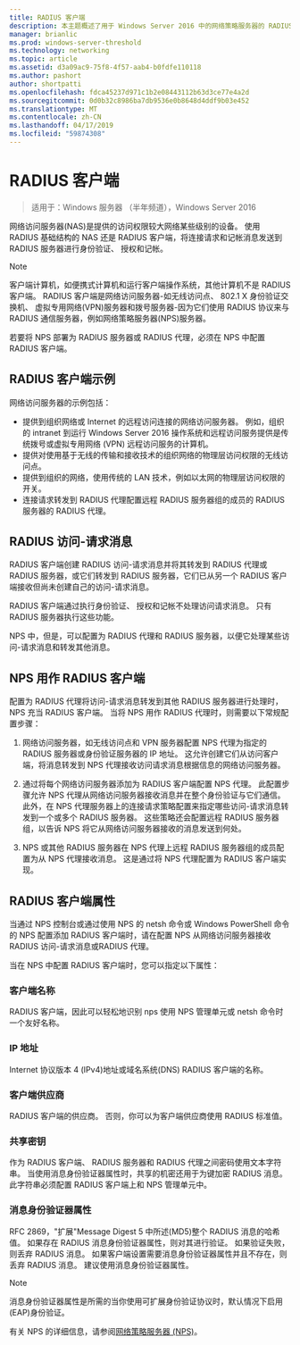 ```yaml
---
title: RADIUS 客户端
description: 本主题概述了用于 Windows Server 2016 中的网络策略服务器的 RADIUS 客户端。
manager: brianlic
ms.prod: windows-server-threshold
ms.technology: networking
ms.topic: article
ms.assetid: d3a09ac9-75f8-4f57-aab4-b0fdfe110118
ms.author: pashort
author: shortpatti
ms.openlocfilehash: fdca45237d971c1b2e08443112b63d3ce77e4a2d
ms.sourcegitcommit: 0d0b32c8986ba7db9536e0b8648d4ddf9b03e452
ms.translationtype: MT
ms.contentlocale: zh-CN
ms.lasthandoff: 04/17/2019
ms.locfileid: "59874308"
---
```

# <a name="radius-clients"></a>RADIUS 客户端

>适用于：Windows 服务器 （半年频道），Windows Server 2016

网络访问服务器\(NAS\)是提供的访问权限较大网络某些级别的设备。 使用 RADIUS 基础结构的 NAS 还是 RADIUS 客户端，将连接请求和记帐消息发送到 RADIUS 服务器进行身份验证、 授权和记帐。

>[!NOTE]
>客户端计算机，如便携式计算机和运行客户端操作系统，其他计算机不是 RADIUS 客户端。 RADIUS 客户端是网络访问服务器-如无线访问点、 802.1 X 身份验证交换机、 虚拟专用网络\(VPN\)服务器和拨号服务器-因为它们使用 RADIUS 协议来与 RADIUS 通信服务器，例如网络策略服务器\(NPS\)服务器。

若要将 NPS 部署为 RADIUS 服务器或 RADIUS 代理，必须在 NPS 中配置 RADIUS 客户端。

## <a name="radius-client-examples"></a>RADIUS 客户端示例

网络访问服务器的示例包括：

- 提供到组织网络或 Internet 的远程访问连接的网络访问服务器。 例如，组织的 intranet 到运行 Windows Server 2016 操作系统和远程访问服务提供是传统拨号或虚拟专用网络 (VPN) 远程访问服务的计算机。
- 提供对使用基于无线的传输和接收技术的组织网络的物理层访问权限的无线访问点。
- 提供到组织的网络，使用传统的 LAN 技术，例如以太网的物理层访问权限的开关。
- 连接请求转发到 RADIUS 代理配置远程 RADIUS 服务器组的成员的 RADIUS 服务器的 RADIUS 代理。

## <a name="radius-access-request-messages"></a>RADIUS 访问-请求消息

RADIUS 客户端创建 RADIUS 访问-请求消息并将其转发到 RADIUS 代理或 RADIUS 服务器，或它们转发到 RADIUS 服务器，它们已从另一个 RADIUS 客户端接收但尚未创建自己的访问-请求消息。

RADIUS 客户端通过执行身份验证、 授权和记帐不处理访问请求消息。 只有 RADIUS 服务器执行这些功能。

NPS 中，但是，可以配置为 RADIUS 代理和 RADIUS 服务器，以便它处理某些访问-请求消息和转发其他消息。

## <a name="nps-as-a-radius-client"></a>NPS 用作 RADIUS 客户端

配置为 RADIUS 代理将访问-请求消息转发到其他 RADIUS 服务器进行处理时，NPS 充当 RADIUS 客户端。 当将 NPS 用作 RADIUS 代理时，则需要以下常规配置步骤：

1. 网络访问服务器，如无线访问点和 VPN 服务器配置 NPS 代理为指定的 RADIUS 服务器或身份验证服务器的 IP 地址。 这允许创建它们从访问客户端，将消息转发到 NPS 代理接收访问请求消息根据信息的网络访问服务器。

2. 通过将每个网络访问服务器添加为 RADIUS 客户端配置 NPS 代理。 此配置步骤允许 NPS 代理从网络访问服务器接收消息并在整个身份验证与它们通信。 此外，在 NPS 代理服务器上的连接请求策略配置来指定哪些访问-请求消息转发到一个或多个 RADIUS 服务器。 这些策略还会配置远程 RADIUS 服务器组，以告诉 NPS 将它从网络访问服务器接收的消息发送到何处。

3. NPS 或其他 RADIUS 服务器在 NPS 代理上远程 RADIUS 服务器组的成员配置为从 NPS 代理接收消息。 这是通过将 NPS 代理配置为 RADIUS 客户端实现。

## <a name="radius-client-properties"></a>RADIUS 客户端属性

当通过 NPS 控制台或通过使用 NPS 的 netsh 命令或 Windows PowerShell 命令的 NPS 配置添加 RADIUS 客户端时，请在配置 NPS 从网络访问服务器接收 RADIUS 访问-请求消息或RADIUS 代理。

当在 NPS 中配置 RADIUS 客户端时，您可以指定以下属性：

### <a name="client-name"></a>客户端名称

 RADIUS 客户端，因此可以轻松地识别 nps 使用 NPS 管理单元或 netsh 命令时一个友好名称。

### <a name="ip-address"></a>IP 地址

Internet 协议版本 4 \(IPv4\)地址或域名系统\(DNS\) RADIUS 客户端的名称。

### <a name="client-vendor"></a>客户端供应商

RADIUS 客户端的供应商。 否则，你可以为客户端供应商使用 RADIUS 标准值。

### <a name="shared-secret"></a>共享密钥

作为 RADIUS 客户端、 RADIUS 服务器和 RADIUS 代理之间密码使用文本字符串。 当使用消息身份验证器属性时，共享的机密还用于为键加密 RADIUS 消息。 此字符串必须配置 RADIUS 客户端上和 NPS 管理单元中。

### <a name="message-authenticator-attribute"></a>消息身份验证器属性

RFC 2869，"扩展"Message Digest 5 中所述\(MD5\)整个 RADIUS 消息的哈希值。 如果存在 RADIUS 消息身份验证器属性，则对其进行验证。 如果验证失败，则丢弃 RADIUS 消息。 如果客户端设置需要消息身份验证器属性并且不存在，则丢弃 RADIUS 消息。 建议使用消息身份验证器属性。

>[!NOTE]
>消息身份验证器属性是所需的当你使用可扩展身份验证协议时，默认情况下启用\(EAP\)身份验证。 

有关 NPS 的详细信息，请参阅[网络策略服务器 (NPS)](nps-top.md)。

